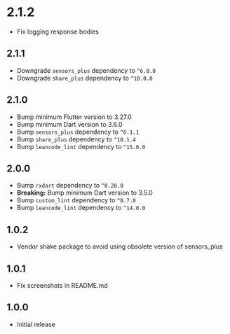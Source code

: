 # 2.1.2

- Fix logging response bodies

## 2.1.1

- Downgrade `sensors_plus` dependency to `^6.0.0`
- Downgrade `share_plus` dependency to `^10.0.0`

## 2.1.0

- Bump minimum Flutter version to 3.27.0
- Bump minimum Dart version to 3.6.0
- Bump `sensors_plus` dependency to `^6.1.1`
- Bump `share_plus` dependency to `^10.1.4`
- Bump `leancode_lint` dependency to `^15.0.0`

## 2.0.0

- Bump `rxdart` dependency to `^0.28.0`
- **Breaking:** Bump minimum Dart version to 3.5.0
- Bump `custom_lint` dependency to `^0.7.0`
- Bump `leancode_lint` dependency to `^14.0.0`

## 1.0.2

- Vendor shake package to avoid using obsolete version of sensors_plus

## 1.0.1

- Fix screenshots in README.md

## 1.0.0

- Initial release
